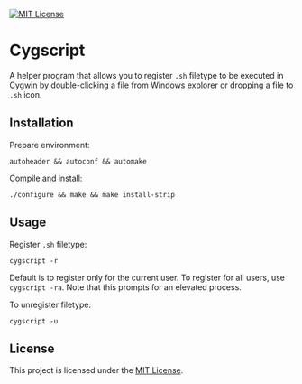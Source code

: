 [![MIT License](https://img.shields.io/badge/License-MIT-blue.svg)](https://github.com/sop/cygscript/blob/master/LICENSE)

# Cygscript
A helper program that allows you to register `.sh` filetype to be executed
in [Cygwin](https://www.cygwin.com/) by double-clicking a file from
Windows explorer or dropping a file to `.sh` icon.

## Installation
Prepare environment:

    autoheader && autoconf && automake

Compile and install:

    ./configure && make && make install-strip

## Usage
Register `.sh` filetype:

    cygscript -r

Default is to register only for the current user. To register for all
users, use `cygscript -ra`. Note that this prompts for an elevated process.

To unregister filetype:

    cygscript -u

## License
This project is licensed under the [MIT License](https://github.com/sop/cygscript/blob/master/LICENSE).
